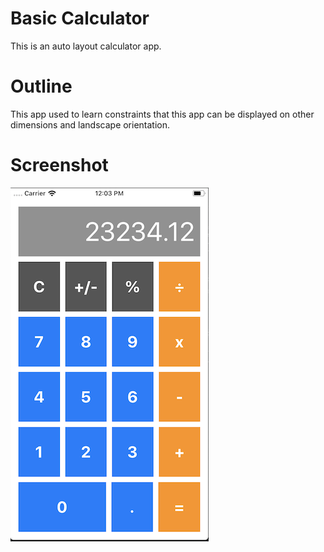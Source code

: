 # Basic Calculator

This is an auto layout calculator app.

# Outline

This app used to learn constraints that this app can be displayed on other dimensions and landscape orientation.

# Screenshot

![BasicCalculator-Screenshot](Documentation/iOS-BasicCalculator.png)
